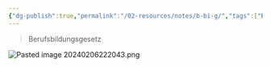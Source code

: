 ```yaml
---
{"dg-publish":true,"permalink":"/02-resources/notes/b-bi-g/","tags":["BBiG"],"updated":"2024-08-06T15:06:50.185+02:00"}
---
```


>Berufsbildungsgesetz

![Pasted image 20240206222043.png](/img/user/02%20-%20RESOURCES/Files/IMG/Pasted%20image%2020240206222043.png)